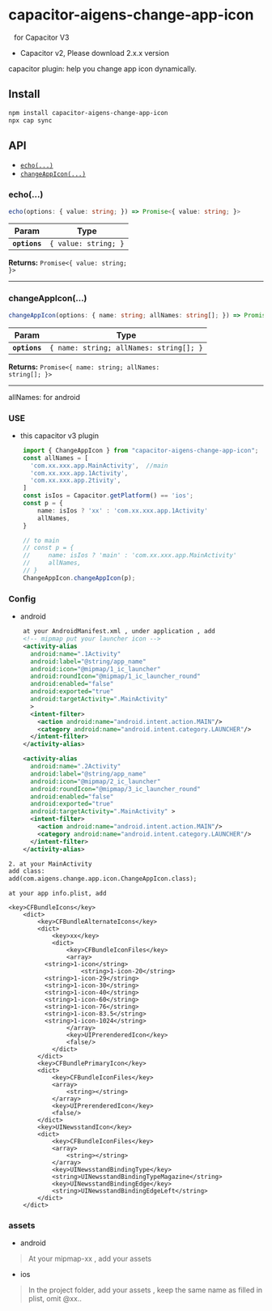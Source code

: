 # capacitor-aigens-change-app-icon

` ` for Capacitor V3 ` `

* Capacitor v2, Please download 2.x.x version
  

capacitor plugin: help you change app icon dynamically.

## Install

```bash
npm install capacitor-aigens-change-app-icon
npx cap sync
```

## API

<docgen-index>

* [`echo(...)`](#echo)
* [`changeAppIcon(...)`](#changeappicon)

</docgen-index>

<docgen-api>
<!--Update the source file JSDoc comments and rerun docgen to update the docs below-->

### echo(...)

```typescript
echo(options: { value: string; }) => Promise<{ value: string; }>
```

| Param         | Type                            |
| ------------- | ------------------------------- |
| **`options`** | <code>{ value: string; }</code> |

**Returns:** <code>Promise&lt;{ value: string; }&gt;</code>

--------------------


### changeAppIcon(...)

```typescript
changeAppIcon(options: { name: string; allNames: string[]; }) => Promise<{ name: string; allNames: string[]; }>
```

| Param         | Type                                               |
| ------------- | -------------------------------------------------- |
| **`options`** | <code>{ name: string; allNames: string[]; }</code> |

**Returns:** <code>Promise&lt;{ name: string; allNames: string[]; }&gt;</code>

--------------------

allNames: for android
</docgen-api>

### USE 

* this capacitor v3 plugin

```typescript
    import { ChangeAppIcon } from "capacitor-aigens-change-app-icon";
    const allNames = [
      'com.xx.xxx.app.MainActivity',  //main
      'com.xx.xxx.app.1Activity', 
      'com.xx.xxx.app.2tivity',
    ]
    const isIos = Capacitor.getPlatform() == 'ios';
    const p = {
        name: isIos ? 'xx' : 'com.xx.xxx.app.1Activity'
        allNames,
    }

    // to main
    // const p = {
    //     name: isIos ? 'main' : 'com.xx.xxx.app.MainActivity'
    //     allNames,
    // }
    ChangeAppIcon.changeAppIcon(p);

```

### Config

* android

```xml
    at your AndroidManifest.xml , under application , add
    <!-- mipmap put your launcher icon -->
    <activity-alias
      android:name=".1Activity"
      android:label="@string/app_name"
      android:icon="@mipmap/1_ic_launcher"
      android:roundIcon="@mipmap/1_ic_launcher_round"
      android:enabled="false"
      android:exported="true"
      android:targetActivity=".MainActivity"
      >
      <intent-filter>
        <action android:name="android.intent.action.MAIN"/>
        <category android:name="android.intent.category.LAUNCHER"/>
      </intent-filter>
    </activity-alias>

    <activity-alias
      android:name=".2Activity"
      android:label="@string/app_name"
      android:icon="@mipmap/2_ic_launcher"
      android:roundIcon="@mipmap/3_ic_launcher_round"
      android:enabled="false"
      android:exported="true"
      android:targetActivity=".MainActivity" >
      <intent-filter>
        <action android:name="android.intent.action.MAIN"/>
        <category android:name="android.intent.category.LAUNCHER"/>
      </intent-filter>
    </activity-alias>

2. at your MainActivity
add class:
add(com.aigens.change.app.icon.ChangeAppIcon.class);

```

```plist
at your app info.plist, add

<key>CFBundleIcons</key>
	<dict>
		<key>CFBundleAlternateIcons</key>
		<dict>
			<key>xx</key>
			<dict>
				<key>CFBundleIconFiles</key>
				<array>
          <string>1-icon</string>
					<string>1-icon-20</string>
          <string>1-icon-29</string>
          <string>1-icon-30</string>
          <string>1-icon-40</string>
          <string>1-icon-60</string>
          <string>1-icon-76</string>
          <string>1-icon-83.5</string>
          <string>1-icon-1024</string>
				</array>
				<key>UIPrerenderedIcon</key>
				<false/>
			</dict>
		</dict>
		<key>CFBundlePrimaryIcon</key>
		<dict>
			<key>CFBundleIconFiles</key>
			<array>
				<string></string>
			</array>
			<key>UIPrerenderedIcon</key>
			<false/>
		</dict>
		<key>UINewsstandIcon</key>
		<dict>
			<key>CFBundleIconFiles</key>
			<array>
				<string></string>
			</array>
			<key>UINewsstandBindingType</key>
			<string>UINewsstandBindingTypeMagazine</string>
			<key>UINewsstandBindingEdge</key>
			<string>UINewsstandBindingEdgeLeft</string>
		</dict>
	</dict>

```

### assets

* android

> At your mipmap-xx , add your assets

* ios

> In the project folder, add your assets , keep the same name as filled in plist, omit @xx.. 
